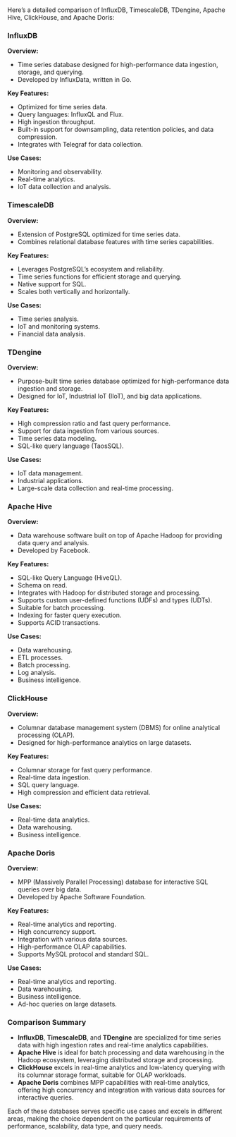 #

Here’s a detailed comparison of InfluxDB, TimescaleDB, TDengine, Apache Hive, ClickHouse, and Apache Doris:

### InfluxDB

**Overview:**
- Time series database designed for high-performance data ingestion, storage, and querying.
- Developed by InfluxData, written in Go.

**Key Features:**
- Optimized for time series data.
- Query languages: InfluxQL and Flux.
- High ingestion throughput.
- Built-in support for downsampling, data retention policies, and data compression.
- Integrates with Telegraf for data collection.

**Use Cases:**
- Monitoring and observability.
- Real-time analytics.
- IoT data collection and analysis.

### TimescaleDB

**Overview:**
- Extension of PostgreSQL optimized for time series data.
- Combines relational database features with time series capabilities.

**Key Features:**
- Leverages PostgreSQL’s ecosystem and reliability.
- Time series functions for efficient storage and querying.
- Native support for SQL.
- Scales both vertically and horizontally.

**Use Cases:**
- Time series analysis.
- IoT and monitoring systems.
- Financial data analysis.

### TDengine

**Overview:**
- Purpose-built time series database optimized for high-performance data ingestion and storage.
- Designed for IoT, Industrial IoT (IIoT), and big data applications.

**Key Features:**
- High compression ratio and fast query performance.
- Support for data ingestion from various sources.
- Time series data modeling.
- SQL-like query language (TaosSQL).

**Use Cases:**
- IoT data management.
- Industrial applications.
- Large-scale data collection and real-time processing.

### Apache Hive

**Overview:**
- Data warehouse software built on top of Apache Hadoop for providing data query and analysis.
- Developed by Facebook.

**Key Features:**
- SQL-like Query Language (HiveQL).
- Schema on read.
- Integrates with Hadoop for distributed storage and processing.
- Supports custom user-defined functions (UDFs) and types (UDTs).
- Suitable for batch processing.
- Indexing for faster query execution.
- Supports ACID transactions.

**Use Cases:**
- Data warehousing.
- ETL processes.
- Batch processing.
- Log analysis.
- Business intelligence.

### ClickHouse

**Overview:**
- Columnar database management system (DBMS) for online analytical processing (OLAP).
- Designed for high-performance analytics on large datasets.

**Key Features:**
- Columnar storage for fast query performance.
- Real-time data ingestion.
- SQL query language.
- High compression and efficient data retrieval.

**Use Cases:**
- Real-time data analytics.
- Data warehousing.
- Business intelligence.

### Apache Doris

**Overview:**
- MPP (Massively Parallel Processing) database for interactive SQL queries over big data.
- Developed by Apache Software Foundation.

**Key Features:**
- Real-time analytics and reporting.
- High concurrency support.
- Integration with various data sources.
- High-performance OLAP capabilities.
- Supports MySQL protocol and standard SQL.

**Use Cases:**
- Real-time analytics and reporting.
- Data warehousing.
- Business intelligence.
- Ad-hoc queries on large datasets.

### Comparison Summary

- **InfluxDB**, **TimescaleDB**, and **TDengine** are specialized for time series data with high ingestion rates and real-time analytics capabilities.
- **Apache Hive** is ideal for batch processing and data warehousing in the Hadoop ecosystem, leveraging distributed storage and processing.
- **ClickHouse** excels in real-time analytics and low-latency querying with its columnar storage format, suitable for OLAP workloads.
- **Apache Doris** combines MPP capabilities with real-time analytics, offering high concurrency and integration with various data sources for interactive queries.

Each of these databases serves specific use cases and excels in different areas, making the choice dependent on the particular requirements of performance, scalability, data type, and query needs.